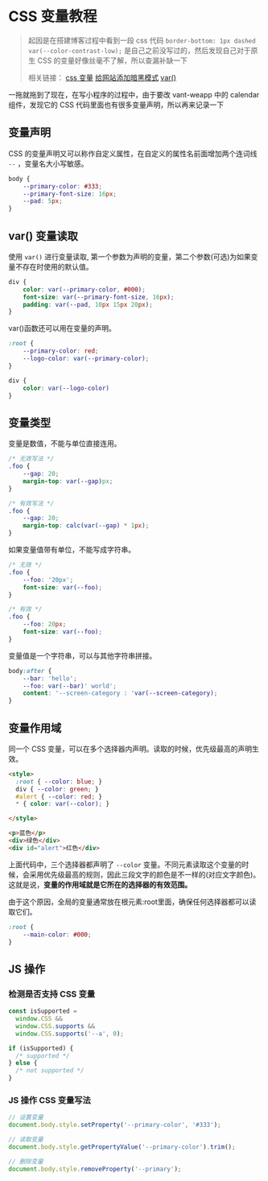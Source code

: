 <!--
Created: Mon April 20 2020 16:48:17 GMT+0800 (中国标准时间)
Modified: Thu May 21 2020 14:53:02 GMT+0800 (中国标准时间)
-->
<!-- Tag: css -->

# CSS 变量教程

> 起因是在搭建博客过程中看到一段 css 代码 `border-bottom: 1px dashed var(--color-contrast-low);` 是自己之前没写过的，然后发现自己对于原生 CSS 的变量好像丝毫不了解，所以查漏补缺一下
>
> 相关链接：
> [css 变量](https://www.ruanyifeng.com/blog/2017/05/css-variables.html)
> [给网站添加暗黑模式](https://zhuanlan.zhihu.com/p/122420592)
> [var()](https://developer.mozilla.org/zh-CN/docs/Web/CSS/var)

一拖就拖到了现在，在写小程序的过程中，由于要改 vant-weapp 中的 calendar 组件，发现它的 CSS 代码里面也有很多变量声明，所以再来记录一下

## 变量声明

CSS 的变量声明又可以称作自定义属性，在自定义的属性名前面增加两个连词线 `--` ，变量名大小写敏感。

``` css
body {
    --primary-color: #333;
    --primary-font-size: 16px;
    --pad: 5px;
}
```

## var() 变量读取

使用 `var()` 进行变量读取, 第一个参数为声明的变量，第二个参数(可选)为如果变量不存在时使用的默认值。

``` css
div {
    color: var(--primary-color, #000);
    font-size: var(--primary-font-size, 16px);
    padding: var(--pad, 10px 15px 20px);
}
```

var()函数还可以用在变量的声明。

``` css
:root {
    --primary-color: red;
    --logo-color: var(--primary-color);
}

div {
    color: var(--logo-color)
}
```

## 变量类型

变量是数值，不能与单位直接连用。

``` css
/* 无效写法 */
.foo {
    --gap: 20;
    margin-top: var(--gap)px;
}

/* 有效写法 */
.foo {
    --gap: 20;
    margin-top: calc(var(--gap) * 1px);
}
```

如果变量值带有单位，不能写成字符串。

``` css
/* 无效 */
.foo {
    --foo: '20px';
    font-size: var(--foo);
}

/* 有效 */
.foo {
    --foo: 20px;
    font-size: var(--foo);
}
```

变量值是一个字符串，可以与其他字符串拼接。

``` css
body:after {
    --bar: 'hello';
    --foo: var(--bar)' world';
    content: '--screen-category : 'var(--screen-category);
}
```

## 变量作用域

同一个 CSS 变量，可以在多个选择器内声明。读取的时候，优先级最高的声明生效。

```html
<style>
  :root { --color: blue; }
  div { --color: green; }
  #alert { --color: red; }
  * { color: var(--color); }

</style>

<p>蓝色</p>
<div>绿色</div>
<div id="alert">红色</div>
```

上面代码中，三个选择器都声明了 `--color` 变量。不同元素读取这个变量的时候，会采用优先级最高的规则，因此三段文字的颜色是不一样的(对应文字颜色)。
这就是说，**变量的作用域就是它所在的选择器的有效范围。**

由于这个原因，全局的变量通常放在根元素:root里面，确保任何选择器都可以读取它们。

``` css
:root {
    --main-color: #000;
}
```

## JS 操作

### 检测是否支持 CSS 变量
```js
const isSupported =
  window.CSS &&
  window.CSS.supports &&
  window.CSS.supports('--a', 0);

if (isSupported) {
  /* supported */
} else {
  /* not supported */
}
```

### JS 操作 CSS 变量写法

```js
// 设置变量
document.body.style.setProperty('--primary-color', '#333');

// 读取变量
document.body.style.getPropertyValue('--primary-color').trim();

// 删除变量
document.body.style.removeProperty('--primary');
```

